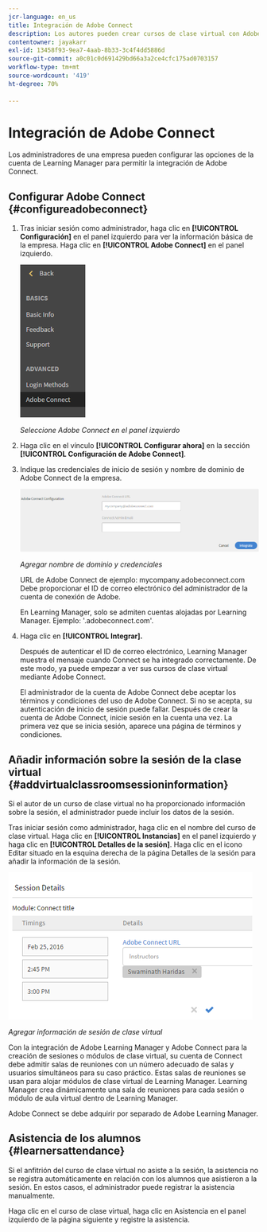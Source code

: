 ```yaml
---
jcr-language: en_us
title: Integración de Adobe Connect
description: Los autores pueden crear cursos de clase virtual con Adobe Connect durante el proceso de creación del curso. A fin de habilitar Adobe Connect para su cuenta de Learning Manager, debe ponerse en contacto con el administrador de su empresa.
contentowner: jayakarr
exl-id: 13458f93-9ea7-4aab-8b33-3c4f4dd5886d
source-git-commit: a0c01c0d691429bd66a3a2ce4cfc175ad0703157
workflow-type: tm+mt
source-wordcount: '419'
ht-degree: 70%

---
```


# Integración de Adobe Connect

Los administradores de una empresa pueden configurar las opciones de la cuenta de Learning Manager para permitir la integración de Adobe Connect.

## Configurar Adobe Connect {#configureadobeconnect}

1. Tras iniciar sesión como administrador, haga clic en **[!UICONTROL Configuración]** en el panel izquierdo para ver la información básica de la empresa. Haga clic en **[!UICONTROL Adobe Connect]** en el panel izquierdo.

   ![](assets/left-pane.png)

   *Seleccione Adobe Connect en el panel izquierdo*

1. Haga clic en el vínculo **[!UICONTROL Configurar ahora]** en la sección **[!UICONTROL Configuración de Adobe Connect]**.

   <!--![](assets/configure-now-connect.png)-->

1. Indique las credenciales de inicio de sesión y nombre de dominio de Adobe Connect de la empresa.

   ![](assets/adobeconnect-config.png)

   *Agregar nombre de dominio y credenciales*

   URL de Adobe Connect de ejemplo: mycompany.adobeconnect.com\
   Debe proporcionar el ID de correo electrónico del administrador de la cuenta de conexión de Adobe.

   En Learning Manager, solo se admiten cuentas alojadas por Learning Manager. Ejemplo: &#39;.adobeconnect.com&#39;.

1. Haga clic en **[!UICONTROL Integrar].**

   Después de autenticar el ID de correo electrónico, Learning Manager muestra el mensaje cuando Connect se ha integrado correctamente. De este modo, ya puede empezar a ver sus cursos de clase virtual mediante Adobe Connect.

   El administrador de la cuenta de Adobe Connect debe aceptar los términos y condiciones del uso de Adobe Connect. Si no se acepta, su autenticación de inicio de sesión puede fallar. Después de crear la cuenta de Adobe Connect, inicie sesión en la cuenta una vez. La primera vez que se inicia sesión, aparece una página de términos y condiciones.

   <!--![](assets/mail-confirmation.png)-->

## Añadir información sobre la sesión de la clase virtual {#addvirtualclassroomsessioninformation}

Si el autor de un curso de clase virtual no ha proporcionado información sobre la sesión, el administrador puede incluir los datos de la sesión.

Tras iniciar sesión como administrador, haga clic en el nombre del curso de clase virtual. Haga clic en **[!UICONTROL Instancias]** en el panel izquierdo y haga clic en **[!UICONTROL Detalles de la sesión]**.  Haga clic en el icono Editar situado en la esquina derecha de la página Detalles de la sesión para añadir la información de la sesión.

![](assets/session-creation-admin.png)

*Agregar información de sesión de clase virtual*

Con la integración de Adobe Learning Manager y Adobe Connect para la creación de sesiones o módulos de clase virtual, su cuenta de Connect debe admitir salas de reuniones con un número adecuado de salas y usuarios simultáneos para su caso práctico. Estas salas de reuniones se usan para alojar módulos de clase virtual de Learning Manager. Learning Manager crea dinámicamente una sala de reuniones para cada sesión o módulo de aula virtual dentro de Learning Manager.

Adobe Connect se debe adquirir por separado de Adobe Learning Manager.

## Asistencia de los alumnos {#learnersattendance}

Si el anfitrión del curso de clase virtual no asiste a la sesión, la asistencia no se registra automáticamente en relación con los alumnos que asistieron a la sesión. En estos casos, el administrador puede registrar la asistencia manualmente.

Haga clic en el curso de clase virtual, haga clic en Asistencia en el panel izquierdo de la página siguiente y registre la asistencia.
